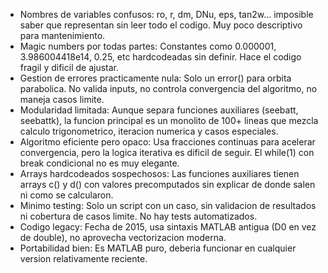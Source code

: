 * Nombres de variables confusos: ro, r, dm, DNu, eps, tan2w... imposible saber que representan sin leer todo el codigo. Muy poco descriptivo para mantenimiento.
* Magic numbers por todas partes: Constantes como 0.000001, 3.986004418e14, 0.25, etc hardcodeadas sin definir. Hace el codigo fragil y dificil de ajustar.
* Gestion de errores practicamente nula: Solo un error() para orbita parabolica. No valida inputs, no controla convergencia del algoritmo, no maneja casos limite.
* Modularidad limitada: Aunque separa funciones auxiliares (seebatt, seebattk), la funcion principal es un monolito de 100+ lineas que mezcla calculo trigonometrico, iteracion numerica y casos especiales.
* Algoritmo eficiente pero opaco: Usa fracciones continuas para acelerar convergencia, pero la logica iterativa es dificil de seguir. El while(1) con break condicional no es muy elegante.
* Arrays hardcodeados sospechosos: Las funciones auxiliares tienen arrays c() y d() con valores precomputados sin explicar de donde salen ni como se calcularon.
* Minimo testing: Solo un script con un caso, sin validacion de resultados ni cobertura de casos limite. No hay tests automatizados.
* Codigo legacy: Fecha de 2015, usa sintaxis MATLAB antigua (D0 en vez de double), no aprovecha vectorizacion moderna.
* Portabilidad bien: Es MATLAB puro, deberia funcionar en cualquier version relativamente reciente.